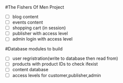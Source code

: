 #The Fishers Of Men Project

- [ ] blog content
- [ ] events content
- [ ] shopping cart (in session)
- [ ] publisher with access level
- [ ] admin login with access level

#Database modules to build

- [ ] user regristration(write to database then read from)
- [ ] products with product IDs to check ifexist
- [ ] content database
- [ ] access levels for customer,publisher,admin
